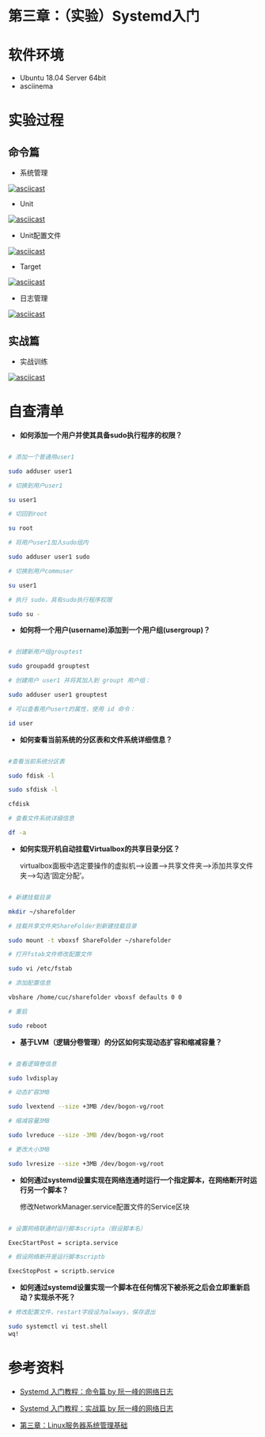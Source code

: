 # 第三章：（实验）Systemd入门

# 软件环境
+ Ubuntu 18.04 Server 64bit
+ asciinema

# 实验过程

## 命令篇

+ 系统管理

[![asciicast](https://asciinema.org/a/333297.svg)](https://asciinema.org/a/333297)

+ Unit
  
[![asciicast](https://asciinema.org/a/333299.svg)](https://asciinema.org/a/333299)

+ Unit配置文件
  
[![asciicast](https://asciinema.org/a/333301.svg)](https://asciinema.org/a/333301)

+ Target
  
[![asciicast](https://asciinema.org/a/333303.svg)](https://asciinema.org/a/333303)

+ 日志管理
  
[![asciicast](https://asciinema.org/a/333304.svg)](https://asciinema.org/a/333304) 

## 实战篇
+ 实战训练
  
[![asciicast](https://asciinema.org/a/333307.svg)](https://asciinema.org/a/333307)


# 自查清单

- **如何添加一个用户并使其具备sudo执行程序的权限？**



```bash

# 添加一个普通用user1

sudo adduser user1

# 切换到用户user1

su user1

# 切回到root

su root

# 将用户user1加入sudo组内

sudo adduser user1 sudo

# 切换到用户commuser

su user1

# 执行 sudo，具有sudo执行程序权限

sudo su -

```

- **如何将一个用户(username)添加到一个用户组(usergroup)？**

```bash

# 创建新用户组grouptest

sudo groupadd grouptest

# 创建用户 user1 并将其加入到 groupt 用户组：

sudo adduser user1 grouptest

# 可以查看用户usert的属性，使用 id 命令：

id user

```

- **如何查看当前系统的分区表和文件系统详细信息？**

```bash

#查看当前系统分区表

sudo fdisk -l

sudo sfdisk -l

cfdisk

# 查看文件系统详细信息

df -a

```

- **如何实现开机自动挂载Virtualbox的共享目录分区？**

  virtualbox面板中选定要操作的虚拟机-->设置-->共享文件夹-->添加共享文件夹-->勾选‘固定分配’。

```bash

# 新建挂载目录

mkdir ~/sharefolder

# 挂载共享文件夹ShareFolder到新建挂载目录

sudo mount -t vboxsf ShareFolder ~/sharefolder

# 打开fstab文件修改配置文件

sudo vi /etc/fstab

# 添加配置信息

vbshare /home/cuc/sharefolder vboxsf defaults 0 0

# 重启

sudo reboot

```

- **基于LVM（逻辑分卷管理）的分区如何实现动态扩容和缩减容量？**

```bash

# 查看逻辑卷信息

sudo lvdisplay

# 动态扩容3MB 

sudo lvextend --size +3MB /dev/bogon-vg/root

# 缩减容量3MB 

sudo lvreduce --size -3MB /dev/bogon-vg/root

# 更改大小3MB 

sudo lvresize --size +3MB /dev/bogon-vg/root

```

- **如何通过systemd设置实现在网络连通时运行一个指定脚本，在网络断开时运行另一个脚本？**

  修改NetworkManager.service配置文件的Service区块

```bash

# 设置网络联通时运行脚本scripta（假设脚本名）

ExecStartPost = scripta.service

# 假设网络断开是运行脚本scriptb

ExecStopPost = scriptb.service

```

- **如何通过systemd设置实现一个脚本在任何情况下被杀死之后会立即重新启动？实现杀不死？**

```bash
# 修改配置文件，restart字段设为always，保存退出

sudo systemctl vi test.shell 
wq!

```



# 参考资料

- [Systemd 入门教程：命令篇 by 阮一峰的网络日志](http://www.ruanyifeng.com/blog/2016/03/systemd-tutorial-commands.html)

- [Systemd 入门教程：实战篇 by 阮一峰的网络日志](http://www.ruanyifeng.com/blog/2016/03/systemd-tutorial-part-two.html)

- [第三章：Linux服务器系统管理基础](https://github.com/c4pr1c3/LinuxSysAdmin/blob/master/chap0x03.md)

